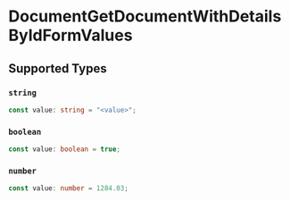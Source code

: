 # DocumentGetDocumentWithDetailsByIdFormValues


## Supported Types

### `string`

```typescript
const value: string = "<value>";
```

### `boolean`

```typescript
const value: boolean = true;
```

### `number`

```typescript
const value: number = 1284.03;
```

